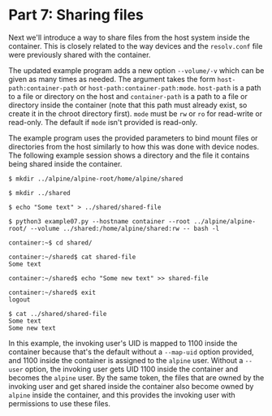 # Part 7: Sharing files

Next we'll introduce a way to share files from the host system inside the
container. This is closely related to the way devices and the `resolv.conf` file
were previously shared with the container.

The updated example program adds a new option `--volume/-v` which can be given
as many times as needed. The argument takes the form `host-path:container-path`
or `host-path:container-path:mode`. `host-path` is a path to a file or directory
on the host and `container-path` is a path to a file or directory inside the
container (note that this path must already exist, so create it in the chroot
directory first). `mode` must be `rw` or `ro` for read-write or read-only. The
default if `mode` isn't provided is read-only.

The example program uses the provided parameters to bind mount files or
directories from the host similarly to how this was done with device nodes. The
following example session shows a directory and the file it contains being
shared inside the container.

    $ mkdir ../alpine/alpine-root/home/alpine/shared

    $ mkdir ../shared

    $ echo "Some text" > ../shared/shared-file

    $ python3 example07.py --hostname container --root ../alpine/alpine-root/ --volume ../shared:/home/alpine/shared:rw -- bash -l

    container:~$ cd shared/

    container:~/shared$ cat shared-file 
    Some text

    container:~/shared$ echo "Some new text" >> shared-file 

    container:~/shared$ exit
    logout

    $ cat ../shared/shared-file
    Some text
    Some new text

In this example, the invoking user's UID is mapped to 1100 inside the container
because that's the default without a `--map-uid` option provided, and 1100
inside the container is assigned to the `alpine` user. Without a `--user`
option, the invoking user gets UID 1100 inside the container and becomes the
`alpine` user. By the same token, the files that are owned by the invoking user
and get shared inside the container also become owned by `alpine` inside the
container, and this provides the invoking user with permissions to use these
files.
